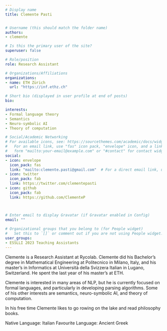 ```yaml
---
# Display name
title: Clemente Pasti


# Username (this should match the folder name)
authors:
- clemente

# Is this the primary user of the site?
superuser: false

# Role/position
role: Research Assistant

# Organizations/Affiliations
organizations:
- name: ETH Zürich
  url: "https://inf.ethz.ch"

# Short bio (displayed in user profile at end of posts)
bio: 

interests:
- Formal language theory
- Semantics
- Neuro-symbolic AI
- Theory of computation

# Social/Academic Networking
# For available icons, see: https://sourcethemes.com/academic/docs/widgets/#icons
#   For an email link, use "fas" icon pack, "envelope" icon, and a link in the
#   form "mailto:your-email@example.com" or "#contact" for contact widget.
social:
- icon: envelope
  icon_pack: fas
  link: "mailto:clemente.pasti@gmail.com"  # For a direct email link, use "mailto:test@example.org".
- icon: twitter
  icon_pack: fab
  link: https://twitter.com/clementepasti
- icon: github
  icon_pack: fab
  link: https://github.com/ClementeP



# Enter email to display Gravatar (if Gravatar enabled in Config)
email: ""
  
# Organizational groups that you belong to (for People widget)
#   Set this to `[]` or comment out if you are not using People widget.  
user_groups:
- ESSLLI 2023 Teaching Assistants
---
```


Clemente is a Research Assistant at Rycolab. Clemente did his Bachelor’s degree in Mathematical Engineering at Politecnico in Milano, Italy, and his master’s in Informatics at Università della Svizzera Italian in Lugano, Switzerland. He spent the last year of his master’s at ETH.

Clemente is interested in many areas of NLP, but he is currently focused on formal languages, and particularly in developing parsing algorithms. Some of his other interests are semantics, neuro-symbolic AI, and theory of computation.

In his free time Clemente likes to go rowing on the lake and read philosophy books.

Native Language: Italian
Favourite Language: Ancient Greek